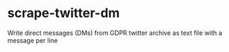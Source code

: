 # scrape-twitter-dm
Write direct messages (DMs) from GDPR twitter archive as text file with a message per line
